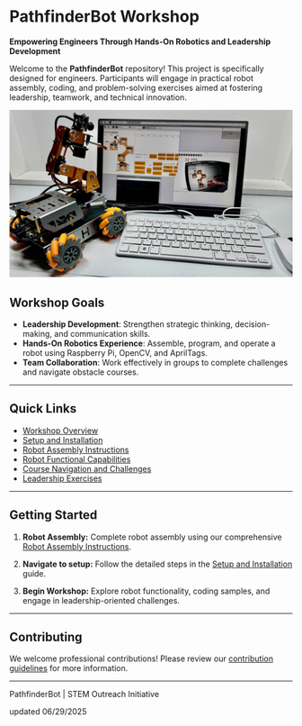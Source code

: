 # PathfinderBot Workshop

**Empowering Engineers Through Hands-On Robotics and Leadership Development**

Welcome to the **PathfinderBot** repository! This project is specifically designed for engineers. Participants will engage in practical robot assembly, coding, and problem-solving exercises aimed at fostering leadership, teamwork, and technical innovation.

<img src="/zzimages/2025Setup500Robot.jpg" width="600" > 

## Workshop Goals

* **Leadership Development**: Strengthen strategic thinking, decision-making, and communication skills.
* **Hands-On Robotics Experience**: Assemble, program, and operate a robot using Raspberry Pi, OpenCV, and AprilTags.
* **Team Collaboration**: Work effectively in groups to complete challenges and navigate obstacle courses.

---

## Quick Links

* [Workshop Overview](WorkshopOverview.md)
* [Setup and Installation](Setup_and_Installation/README.md)
* [Robot Assembly Instructions](Robot_Assembly_Guide.md)
* [Robot Functional Capabilities](Robot_Functionality/OpenCV_Basics.md)
* [Course Navigation and Challenges](Course_Navigation_and_Challenges/Navigation_with_AprilTags.md)
* [Leadership Exercises](Team_Building_and_Leadership/Team_Building_Exercises.md)

---

## Getting Started

1. **Robot Assembly:**
   Complete robot assembly using our comprehensive [Robot Assembly Instructions](Robot_Assembly_Guide.md).

1. **Navigate to setup:**
   Follow the detailed steps in the [Setup and Installation](Setup_and_Installation/README.md) guide.

1. **Begin Workshop:**
   Explore robot functionality, coding samples, and engage in leadership-oriented challenges.

---

## Contributing

We welcome professional contributions! Please review our [contribution guidelines](CONTRIBUTING.md) for more information.

---

PathfinderBot | STEM Outreach Initiative

updated 06/29/2025
